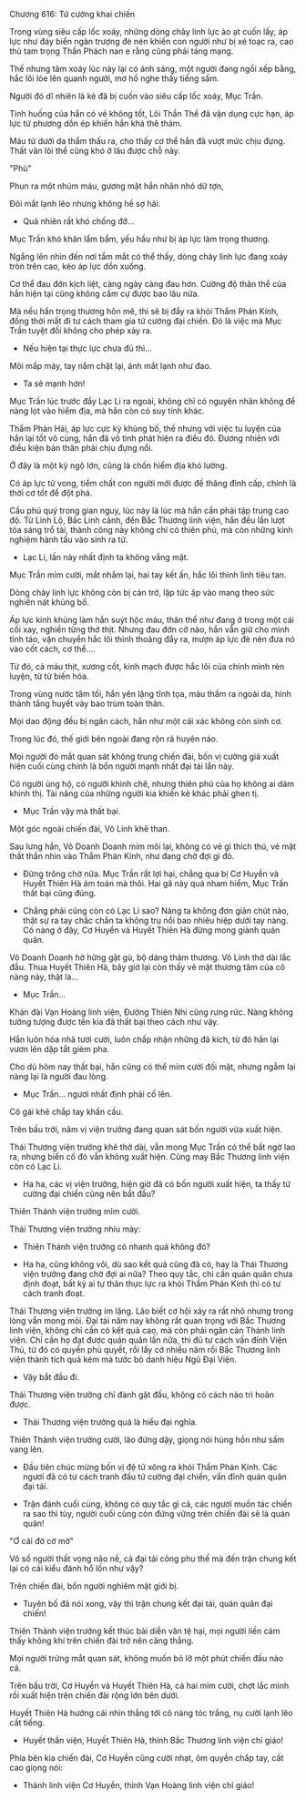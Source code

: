 




Chương 616: Tứ cường khai chiến


Trong vùng siêu cấp lốc xoáy, những dòng chảy linh lực ào ạt cuốn lấy, áp lực như đáy biển ngàn trượng đè nén khiến con người như bị xé toạc ra, cao thủ tam trọng Thần Phách nan e rằng cũng phải táng mạng.

Thế nhưng tâm xoáy lúc này lại có ánh sáng, một người đang ngồi xếp bằng, hắc lôi lóe lên quanh người, mơ hồ nghe thấy tiếng sấm.

Người đó dĩ nhiên là kẻ đã bị cuốn vào siêu cấp lốc xoáy, Mục Trần.

Tình huống của hắn có vẻ không tốt, Lôi Thần Thể đã vận dụng cực hạn, áp lực tứ phương dồn ép khiến hắn khá thê thảm.

Máu từ dưới da thẩm thấu ra, cho thấy cơ thể hắn đã vượt mức chịu đựng. Thất văn lôi thể cũng khó ở lâu được chỗ này.

"Phù"

Phun ra một nhúm máu, gương mặt hắn nhăn nhó dữ tợn,

Đôi mắt lạnh lẽo nhưng không hề sợ hãi.

- Quả nhiên rất khó chống đỡ...

Mục Trần khó khăn lẩm bẩm, yếu hầu như bị áp lực làm trọng thương.

Ngẩng lên nhìn đến nơi tầm mắt có thể thấy, dòng chảy linh lực đang xoáy tròn trên cao, kéo áp lực dồn xuống.

Cơ thể đau đớn kịch liệt, càng ngày càng đau hơn. Cường độ thân thể của hắn hiện tại cũng không cầm cự được bao lâu nữa.

Mà nếu hắn trọng thương hôn mê, thì sẽ bị đẩy ra khỏi Thẩm Phán Kính, đồng thời mất đi tư cách tham gia tứ cường đại chiến. Đó là việc mà Mục Trần tuyệt đối không cho phép xảy ra.

- Nếu hiện tại thực lực chưa đủ thì...

Môi mấp máy, tay nắm chặt lại, ánh mắt lạnh như đao.

- Ta sẽ mạnh hơn!

Mục Trần lúc trước đẩy Lạc Li ra ngoài, không chỉ có nguyên nhân không để nàng lọt vào hiểm địa, mà hắn còn có suy tính khác.

Thẩm Phán Hải, áp lực cực kỳ khủng bố, thế nhưng với việc tu luyện của hắn lại tốt vô cùng, hắn đã vô tình phát hiện ra điều đó. Đương nhiên với điều kiện bản thân phải chịu đựng nổi.

Ở đây là một kỳ ngộ lớn, cũng là chốn hiểm địa khó lường.

Có áp lực tử vong, tiềm chất con người mới được đề thăng đỉnh cấp, chính là thời cơ tốt để đột phá.

Cầu phú quý trong gian nguy, lúc này là lúc mà hắn cần phải tập trung cao độ. Từ Linh Lộ, Bắc Linh cảnh, đến Bắc Thương linh viện, hắn đều lần lượt tỏa sáng trổ tài, thành công này không chỉ có thiên phú, mà còn những kinh nghiệm hành tẩu vào sinh ra tử.

- Lạc Li, lần này nhất định ta không vắng mặt.

Mục Trần mỉm cười, mắt nhắm lại, hai tay kết ấn, hắc lôi thình lình tiêu tan.

Dòng chảy linh lực không còn bị cản trở, lập tức ập vào mang theo sức nghiền nát khủng bố.

Áp lực kinh khủng làm hắn suýt hộc máu, thân thể như đang ở trong một cái cối xay, nghiền từng thớ thịt. Nhưng đau đớn cỡ nào, hắn vẫn giữ cho mình tỉnh táo, vận chuyển hắc lôi thỉnh thoảng đẩy ra, mượn áp lực đè nén đưa nó vào cốt cách, cơ thể....

Từ đó, cả máu thịt, xương cốt, kinh mạch được hắc lôi của chính mình rèn luyện, từ từ biến hóa.

Trong vùng nước tăm tối, hắn yên lặng tĩnh tọa, máu thấm ra ngoài da, hình thành tầng huyết vảy bao trùm toàn thân.

Mọi dao động đều bị ngăn cách, hắn như một cái xác không còn sinh cơ.

Trong lúc đó, thế giới bên ngoài đang rộn rã huyên náo.

Mọi người đỏ mắt quan sát không trung chiến đài, bốn vị cường giả xuất hiện cuối cùng chính là bốn người mạnh nhất đại tái lần này.

Có người ủng hộ, có người khinh chê, nhưng thiên phú của họ không ai dám khinh thị. Tài năng của những người kia khiến kẻ khác phải ghen tị.

- Mục Trần vậy mà thất bại.

Một góc ngoài chiến đài, Võ Linh khẽ than.

Sau lưng hắn, Võ Doanh Doanh mím môi lại, không có vẻ gì thích thú, vẻ mặt thất thần nhìn vào Thẩm Phán Kính, như đang chờ đợi gì đó.

- Đừng trông chờ nữa. Mục Trần rất lợi hại, chẳng qua bị Cơ Huyền và Huyết Thiên Hà ám toán mà thôi. Hai gã này quá nham hiểm, Mục Trần thất bại cũng đúng.

- Chẳng phải cũng còn có Lạc Li sao? Nàng ta không đơn giản chút nào, thật sự ra tay chắc chắn ta không trụ nổi bao nhiêu hiệp dưới tay nàng. Có nàng ở đây, Cơ Huyền và Huyết Thiên Hà đừng mong giành quán quân.

Võ Doanh Doanh hờ hững gật gù, bộ dáng thảm thương. Võ Linh thở dài lắc đầu. Thua Huyết Thiên Hà, bây giờ lại còn thấy vẻ mặt thương tâm của cô nàng này, thật là...

- Mục Trần...

Khán đài Vạn Hoàng linh viện, Đường Thiên Nhi cũng rưng rức. Nàng không tưởng tượng được tên kia đã thất bại theo cách như vậy.

Hắn luôn hòa nhã tươi cười, luôn chấp nhận những đả kích, từ đó hắn lại vươn lên dập tắt gièm pha.

Cho dù hôm nay thất bại, hắn cũng có thể mỉm cười đối mặt, nhưng ngẫm lại nàng lại là người đau lòng.

- Mục Trần... ngươi nhất định phải cố lên.

Cô gái khẽ chắp tay khẩn cầu.

Trên bầu trời, năm vị viện trưởng đang quan sát bốn người vừa xuất hiện.

Thái Thương viện trưởng khẽ thở dài, vẫn mong Mục Trần có thể bất ngờ lao ra, nhưng biến cố đó vẫn không xuất hiện. Cũng may Bắc Thương linh viện còn có Lạc Li.

- Ha ha, các vị viện trưởng, hiện giờ đã có bốn người xuất hiện, ta thấy tứ cường đại chiến cũng nên bắt đầu?

Thiên Thánh viện trưởng mỉm cười.

Thái Thương viện trưởng nhíu mày:

- Thiên Thánh viện trưởng có nhanh quá không đó?

- Ha ha, cũng không vôi, dù sao kết quả cũng đã có, hay là Thái Thương viện trưởng đang chờ đợi ai nữa? Theo quy tắc, chỉ cần quán quân chưa định đoạt, bất kỳ ai tự thân thực lực ra khỏi Thẩm Phán Kính thì có tư cách tranh đoạt.

Thái Thương viện trưởng im lặng. Lão biết cơ hội xảy ra rất nhỏ nhưng trong lòng vẫn mong mỏi. Đại tái năm nay không rất quan trọng với Bắc Thương linh viện, không chỉ cần có kết quả cao, mà còn phải ngăn cản Thánh linh viện. Chỉ cần họ đạt được quán quân lần nữa, thì đủ tư cách vấn đỉnh Viện Thủ, từ đó có quyền phủ quyết, rồi lấy cớ nhiều năm rồi Bắc Thương linh viện thành tích quá kém mà tước bỏ danh hiệu Ngũ Đại Viện.

- Vậy bắt đầu đi.

Thái Thương viện trưởng chỉ đành gật đầu, không có cách nào trì hoãn được.

- Thái Thương viện trưởng quả là hiểu đại nghĩa.

Thiên Thánh viện trưởng cười, lão đứng dậy, giọng nói hùng hồn như sấm vang lên.

- Đầu tiên chúc mừng bốn vị đệ tử xông ra khỏi Thẩm Phán Kính. Các ngươi đã có tư cách tranh đấu tứ cường đại chiến, vấn đỉnh quán quân đại tái.

- Trận đánh cuối cùng, không có quy tắc gì cả, các ngươi muốn tác chiến ra sao thì tùy, người cuối cùng còn đứng vững trên chiến đài sẽ là quán quân!

"Ơ cái đờ cờ mờ"

Vô số người thất vọng não nề, cả đại tái công phu thế mà đến trận chung kết lại có cái kiểu đánh hổ lốn như vậy?

Trên chiến đài, bốn người nghiêm mật giới bị.

- Tuyên bố đã nói xong, vậy thì trận chung kết đại tái, quán quân đại chiến!

Thiên Thánh viện trưởng kết thúc bài diễn văn tệ hại, mọi người liền cảm thấy không khí trên chiến đài trở nên căng thẳng.

Mọi người trừng mắt quan sát, không muốn bỏ lỡ một phút chiến đấu nào cả.

Trên bầu trời, Cơ Huyền và Huyết Thiên Hà, cả hai mỉm cười, chợt lắc mình rồi xuất hiện trên chiến đài rộng lớn bên dưới.

Huyết Thiên Hà hướng cái nhìn thẳng tới cô nàng tóc trắng, nụ cười lạnh lẽo cất tiếng.

- Huyết thần viện, Huyết Thiên Hà, thỉnh Bắc Thương linh viện chỉ giáo!

Phía bên kia chiến đài, Cơ Huyền cũng cười nhạt, ôm quyền chắp tay, cất cao giọng nói:

- Thánh linh viện Cơ Huyền, thỉnh Vạn Hoàng linh viện chỉ giáo!




